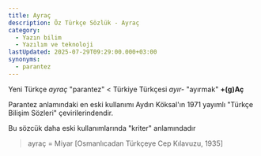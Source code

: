 ```yaml
---
title: Ayraç
description: Öz Türkçe Sözlük - Ayraç
category:
  - Yazın bilim
  - Yazılım ve teknoloji
lastUpdated: 2025-07-29T09:29:00.000+03:00
synonyms:
  - parantez
---
```

Yeni Türkçe _ayraç_ "parantez" < Türkiye Türkçesi _ayır-_ "ayırmak" **+(g)Aç**

Parantez anlamındaki en eski kullanımı Aydın Köksal'ın 1971 yayımlı "Türkçe Bilişim Sözleri" çevirilerindendir.

Bu sözcük daha eski kullanımlarında "kriter" anlamındadır

> ayraç = Miyar [Osmanlıcadan Türkçeye Cep Kılavuzu, 1935]

